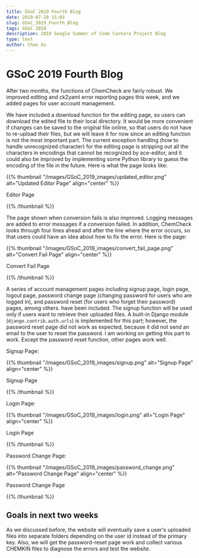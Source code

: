 ```yaml
---
title: GSoC 2019 Fourth Blog
date: 2019-07-20 15:03
slug: GSoC_2019_Fourth_Blog
tags: GSoC 2019
description: 2019 Google Summer of Code Cantera Project Blog
type: text
author: Chao Xu
---
```


# GSoC 2019 Fourth Blog

After two months, the functions of ChemCheck are fairly robust. We improved editing and ck2yaml error reporting pages this week, and we
added pages for user account management.

<!-- TEASER_END -->

We have included a download function for the editing page, so users can download the edited file to their local directory. It would be more convenient
if changes can be saved to the original file online, so that users do not have to re-upload their files, but we will leave it for now since an
editing function is not the most important part. The current exception handling (how to handle unrecognized character) for the editing page is stripping out all the characters in encodings that cannot
be recognized by ace-editor, and it could also be improved by implementing some Python library to guess the encoding of the file in the future.
Here is what the page looks like:

{{% thumbnail "/images/GSoC_2019_images/updated_editor.png" alt="Updated Editor Page" align="center" %}}<p class="text-center">Editor Page</p>{{% /thumbnail %}}

The page shown when conversion fails is also improved. Logging messages are added to error messages if a conversion failed. In addition, ChemCheck looks through
four lines ahead and after the line where the error occurs, so that users could have an idea about how to fix the error. Here is the page:

{{% thumbnail "/images/GSoC_2019_images/convert_fail_page.png" alt="Convert Fail Page" align="center" %}}<p class="text-center">Convert Fail Page</p>{{% /thumbnail %}}

A series of account management pages including signup page, login page, logout page, password change page (changing password for users who are logged in), and password reset (for users who forget their password) pages, among others.
have been included. The signup function will be used only if users want to retrieve their uploaded files. A built-in Django module (`django.contrib.auth.urls`) is implemented for this part; however, the password reset page did not work as expected, because it did not send an email to the user to reset the password.
I am working on getting this part to work. Except the password reset function, other pages work well.

Signup Page:

{{% thumbnail "/images/GSoC_2019_images/signup.png" alt="Signup Page" align="center" %}}<p class="text-center">Signup Page</p>{{% /thumbnail %}}

Login Page:

{{% thumbnail "/images/GSoC_2019_images/login.png" alt="Login Page" align="center" %}}<p class="text-center">Login Page</p>{{% /thumbnail %}}

Password Change Page:

{{% thumbnail "/images/GSoC_2019_images/password_change.png" alt="Password Change Page" align="center" %}}<p class="text-center">Password Change Page</p>{{% /thumbnail %}}

## Goals in next two weeks

As we discussed before, the website will eventually save a user's uploaded files into separate folders depending on
the user id instead of the primary key. Also, we will get the password-reset page work and collect various CHEMKIN files to
diagnose the errors and test the website.
